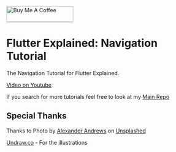 <a href="https://www.buymeacoffee.com/MyracleDesign" target="_blank"><img src="https://www.buymeacoffee.com/assets/img/custom_images/orange_img.png" alt="Buy Me A Coffee" style="height: 41px !important;width: 174px !important;box-shadow: 0px 3px 2px 0px rgba(190, 190, 190, 0.5) !important;-webkit-box-shadow: 0px 3px 2px 0px rgba(190, 190, 190, 0.5) !important;" ></a>

# Flutter Explained: Navigation Tutorial

The Navigation Tutorial for Flutter Explained. 

[Video on Youtube](https://www.youtube.com/watch?v=danibj8Vjh4)

If you search for more tutorials feel free to look at my [Main Repo](https://github.com/md-weber/flutter_explained_tutorials)

## Special Thanks
Thanks to Photo by [Alexander Andrews](https://unsplash.com/@alex_andrews?utm_source=unsplash&utm_medium=referral&utm_content=creditCopyText) on [Unsplashed](https://unsplash.com/photos/4JdvOwrVzfY)

[Undraw.co](https://undraw.co/) - For the illustrations